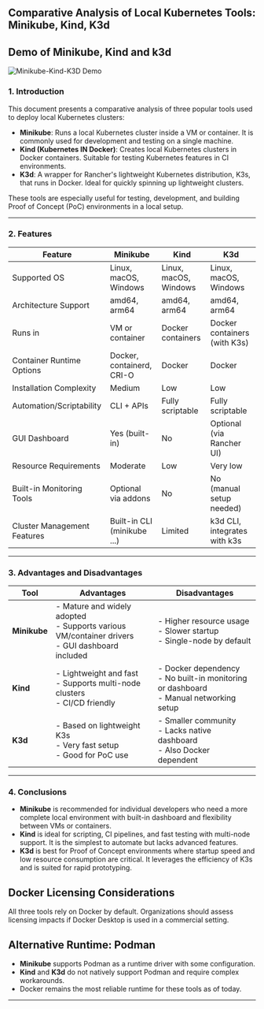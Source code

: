## Comparative Analysis of Local Kubernetes Tools: Minikube, Kind, K3d

## Demo of Minikube, Kind and k3d

![Minikube-Kind-K3D Demo](../media/demo-all_minikube-kind-k3d.gif)

### 1. Introduction

This document presents a comparative analysis of three popular tools used to deploy local Kubernetes clusters:

- **Minikube**: Runs a local Kubernetes cluster inside a VM or container. It is commonly used for development and testing on a single machine.
- **Kind (Kubernetes IN Docker)**: Creates local Kubernetes clusters in Docker containers. Suitable for testing Kubernetes features in CI environments.
- **K3d**: A wrapper for Rancher's lightweight Kubernetes distribution, K3s, that runs in Docker. Ideal for quickly spinning up lightweight clusters.

These tools are especially useful for testing, development, and building Proof of Concept (PoC) environments in a local setup.

---

### 2. Features

| Feature                     | Minikube                    | Kind                  | K3d                          |
| --------------------------- | --------------------------- | --------------------- | ---------------------------- |
| Supported OS                | Linux, macOS, Windows       | Linux, macOS, Windows | Linux, macOS, Windows        |
| Architecture Support        | amd64, arm64                | amd64, arm64          | amd64, arm64                 |
| Runs in                     | VM or container             | Docker containers     | Docker containers (with K3s) |
| Container Runtime Options   | Docker, containerd, CRI-O   | Docker                | Docker                       |
| Installation Complexity     | Medium                      | Low                   | Low                          |
| Automation/Scriptability    | CLI + APIs                  | Fully scriptable      | Fully scriptable             |
| GUI Dashboard               | Yes (built-in)              | No                    | Optional (via Rancher UI)    |
| Resource Requirements       | Moderate                    | Low                   | Very low                     |
| Built-in Monitoring Tools   | Optional via addons         | No                    | No (manual setup needed)     |
| Cluster Management Features | Built-in CLI (minikube ...) | Limited               | k3d CLI, integrates with k3s |

---

### 3. Advantages and Disadvantages

| Tool         | Advantages                                                                                             | Disadvantages                                                                                 |
| ------------ | ------------------------------------------------------------------------------------------------------ | --------------------------------------------------------------------------------------------- |
| **Minikube** | - Mature and widely adopted <br> - Supports various VM/container drivers <br> - GUI dashboard included | - Higher resource usage <br> - Slower startup <br> - Single-node by default                   |
| **Kind**     | - Lightweight and fast <br> - Supports multi-node clusters <br> - CI/CD friendly                       | - Docker dependency <br> - No built-in monitoring or dashboard <br> - Manual networking setup |
| **K3d**      | - Based on lightweight K3s <br> - Very fast setup <br> - Good for PoC use                              | - Smaller community <br> - Lacks native dashboard <br> - Also Docker dependent                |

---

### 4. Conclusions

- **Minikube** is recommended for individual developers who need a more complete local environment with built-in dashboard and flexibility between VMs or containers.
- **Kind** is ideal for scripting, CI pipelines, and fast testing with multi-node support. It is the simplest to automate but lacks advanced features.
- **K3d** is best for Proof of Concept environments where startup speed and low resource consumption are critical. It leverages the efficiency of K3s and is suited for rapid prototyping.

## Docker Licensing Considerations

All three tools rely on Docker by default. Organizations should assess licensing impacts if Docker Desktop is used in a commercial setting.

## Alternative Runtime: Podman

- **Minikube** supports Podman as a runtime driver with some configuration.
- **Kind** and **K3d** do not natively support Podman and require complex workarounds.
- Docker remains the most reliable runtime for these tools as of today.

---
